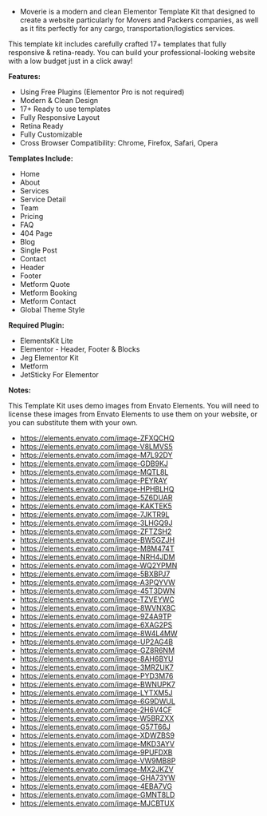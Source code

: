 - Moverie is a modern and clean Elementor Template Kit that designed to create a
website particularly for Movers and Packers companies, as well as it fits
perfectly for any cargo, transportation/logistics services.

This template kit includes carefully crafted 17+ templates that fully
responsive & retina-ready. You can build your professional-looking website
with a low budget just in a click away!

**Features:**

  * Using Free Plugins (Elementor Pro is not required)
  * Modern & Clean Design
  * 17+ Ready to use templates
  * Fully Responsive Layout
  * Retina Ready
  * Fully Customizable
  * Cross Browser Compatibility: Chrome, Firefox, Safari, Opera

**Templates Include:**

  * Home
  * About
  * Services
  * Service Detail
  * Team
  * Pricing
  * FAQ
  * 404 Page
  * Blog
  * Single Post
  * Contact
  * Header
  * Footer
  * Metform Quote
  * Metform Booking
  * Metform Contact
  * Global Theme Style

**Required Plugin:**

  * ElementsKit Lite
  * Elementor - Header, Footer & Blocks
  * Jeg Elementor Kit
  * Metform
  * JetSticky For Elementor

**Notes:**

This Template Kit uses demo images from Envato Elements. You will need to
license these images from Envato Elements to use them on your website, or you
can substitute them with your own.  

  * https://elements.envato.com/image-ZFXQCHQ
  * https://elements.envato.com/image-V8LMVS5
  * https://elements.envato.com/image-M7L92DY
  * https://elements.envato.com/image-GDB9KJ
  * https://elements.envato.com/image-MQTL8L
  * https://elements.envato.com/image-PEYRAY
  * https://elements.envato.com/image-HPHBLHQ
  * https://elements.envato.com/image-5Z6DUAR
  * https://elements.envato.com/image-KAKTEK5
  * https://elements.envato.com/image-7JKTR9L
  * https://elements.envato.com/image-3LHGQ9J
  * https://elements.envato.com/image-ZFTZSH2
  * https://elements.envato.com/image-BW5GZJH
  * https://elements.envato.com/image-M8M474T
  * https://elements.envato.com/image-NRH4JDM
  * https://elements.envato.com/image-WQ2YPMN
  * https://elements.envato.com/image-5BXBPJ7
  * https://elements.envato.com/image-A3PQYVW
  * https://elements.envato.com/image-45T3DWN
  * https://elements.envato.com/image-TZVEYWC
  * https://elements.envato.com/image-8WVNX8C
  * https://elements.envato.com/image-9Z4A9TP
  * https://elements.envato.com/image-6XAG2PS
  * https://elements.envato.com/image-8W4L4MW
  * https://elements.envato.com/image-UP2AG4B
  * https://elements.envato.com/image-GZ8R6NM
  * https://elements.envato.com/image-8AH6BYU
  * https://elements.envato.com/image-3MRZUK7
  * https://elements.envato.com/image-PYD3M76
  * https://elements.envato.com/image-BWNUPK7
  * https://elements.envato.com/image-LYTXM5J
  * https://elements.envato.com/image-6G9DWUL
  * https://elements.envato.com/image-2H6V4CF
  * https://elements.envato.com/image-W5BRZXX
  * https://elements.envato.com/image-G57T66J
  * https://elements.envato.com/image-XDWZBS9
  * https://elements.envato.com/image-MKD3AYV
  * https://elements.envato.com/image-9PUFDXB
  * https://elements.envato.com/image-VW9MB8P
  * https://elements.envato.com/image-MX2JKZV
  * https://elements.envato.com/image-GHA73YW
  * https://elements.envato.com/image-4EBA7VG
  * https://elements.envato.com/image-GMNT8LD
  * https://elements.envato.com/image-MJCBTUX

<!---
zakaria1937/zakaria1937 is a ✨ special ✨ repository because its `README.md` (this file) appears on your GitHub profile.
You can click the Preview link to take a look at your changes.
--->
